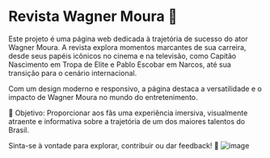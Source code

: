 # Revista Wagner Moura 🌟
Este projeto é uma página web dedicada à trajetória de sucesso do ator Wagner Moura. A revista explora momentos marcantes de sua carreira, desde seus papéis icônicos no cinema e na televisão, como Capitão Nascimento em Tropa de Elite e Pablo Escobar em Narcos, até sua transição para o cenário internacional. 

Com um design moderno e responsivo, a página destaca a versatilidade e o impacto de Wagner Moura no mundo do entretenimento.

🎯 Objetivo: Proporcionar aos fãs uma experiência imersiva, visualmente atraente e informativa sobre a trajetória de um dos maiores talentos do Brasil.

Sinta-se à vontade para explorar, contribuir ou dar feedback! 🚀
![image](https://github.com/user-attachments/assets/058f5d09-e572-4a51-a493-44509f10b556)

